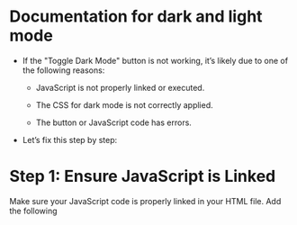 # Documentation for dark and light mode
* If the "Toggle Dark Mode" button is not working, it’s likely due to one of the following reasons:

  - JavaScript is not properly linked or executed.

  - The CSS for dark mode is not correctly applied.

  - The button or JavaScript code has errors.

* Let’s fix this step by step:

# Step 1: Ensure JavaScript is Linked
Make sure your JavaScript code is properly linked in your HTML file. Add the following <script> tag just before the closing </body> tag:

* html:
```
  <script>
  const toggleButton = document.getElementById('theme-toggle');
  toggleButton.addEventListener('click', () => {
    document.body.classList.toggle('dark-mode');
  });
  </script>
```
* Alternatively, if you’re using an external JavaScript file, link it like this:
html:
```
    <script src="script.js"></script>
```
# Step 2: Verify CSS for Dark Mode
Ensure your CSS for dark mode is correctly defined. Here’s the updated CSS:
CSS:
```
    ---/* Light mode (default) */
    body {
      font-family: Arial, sans-serif;
      line-height: 1.6;
      margin: 0;
      padding: 0;
      background-color: #f4f4f4;
      color: #333;
    }
    
    header {
      background: #333;
      color: #fff;
      padding-top: 30px;
      min-height: 70px;
      border-bottom: #77aaff 3px solid;
    }
    
    ---/* Dark mode */
    body.dark-mode {
      background-color: #333;
      color: #f4f4f4;
    }
    
    body.dark-mode header {
      background-color: #222;
    }
    
    body.dark-mode section h2 {
      color: #77aaff;
    }
```

# Step 3: Debug the JavaScript
If the button still doesn’t work, check the browser console for errors (right-click → Inspect → Console). Common issues include:

Element not found: Ensure the button has the correct id="theme-toggle".

JavaScript errors: Ensure there are no typos or syntax errors in your JavaScript code.
javascript:-
```
document.addEventListener('DOMContentLoaded', () => {
  const toggleButton = document.getElementById('theme-toggle');
  if (toggleButton) {
    toggleButton.addEventListener('click', () => {
      document.body.classList.toggle('dark-mode');
    });
  } else {
    console.error('Button with id "theme-toggle" not found!');
  }
});
```
This code ensures the JavaScript runs only after the DOM is fully loaded and checks if the button exists.
# Step 4: Full HTML Example
Here’s the complete HTML with the button and JavaScript:
html:-
```
  <!DOCTYPE html>
<html lang="en">
<head>
  <meta charset="UTF-8">
  <meta name="viewport" content="width=device-width, initial-scale=1.0">
  <title>Your Name - Technical Support Specialist</title>
  <link rel="stylesheet" href="styles.css">
</head>
<body>
  <header>
    <div class="container">
      <h1>Your Name</h1>
      <p>Technical Support Specialist</p>
      <p>Detail-oriented and customer-focused professional with [X years] of experience.</p>
    </div>
  </header>

  <button id="theme-toggle">Toggle Dark Mode</button>

  <section id="summary">
    <div class="container">
      <h2>Professional Summary</h2>
      <p>Detail-oriented and customer-focused Technical Support Specialist with [X years] of experience providing Level 1 technical support in fast-paced, international environments. Skilled in troubleshooting operating systems (Windows, macOS, Linux), resolving basic technical issues, and escalating complex problems with detailed reports. Proven ability to handle high call volumes (3,000–4,000 annually) while maintaining excellent client satisfaction. Fluent in English with strong communication skills and a passion for delivering efficient, resourceful solutions.</p>
    </div>
  </section>

  <!-- Add other sections here -->

  <footer>
    <div class="container">
      <p>Contact: [Your Email Address] | [Your Phone Number]</p>
    </div>
  </footer>

  <script>
    document.addEventListener('DOMContentLoaded', () => {
      const toggleButton = document.getElementById('theme-toggle');
      if (toggleButton) {
        toggleButton.addEventListener('click', () => {
          document.body.classList.toggle('dark-mode');
        });
      } else {
        console.error('Button with id "theme-toggle" not found!');
      }
    });
  </script>
</body>
</html>
```
# Step 5: Test the Button
Open your website in a browser.

Click the "Toggle Dark Mode" button.

The background and text colors should switch between light and dark modes.
# Step 6: Debugging Tips
If the button still doesn’t work, check the browser console for errors.

Ensure the id="theme-toggle" matches the getElementById call in JavaScript.

Make sure the CSS for .dark-mode is correctly defined and applied.

Here’s the corrected and complete JavaScript code:
```
